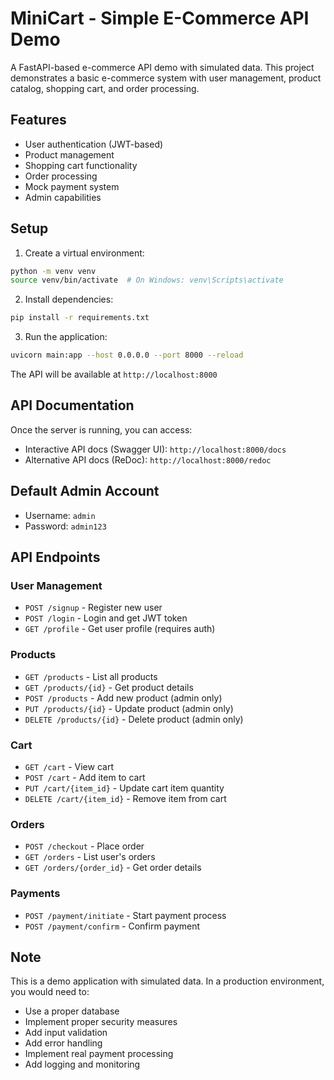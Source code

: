 # MiniCart - Simple E-Commerce API Demo

A FastAPI-based e-commerce API demo with simulated data. This project demonstrates a basic e-commerce system with user management, product catalog, shopping cart, and order processing.

## Features

- User authentication (JWT-based)
- Product management
- Shopping cart functionality
- Order processing
- Mock payment system
- Admin capabilities

## Setup

1. Create a virtual environment:
```bash
python -m venv venv
source venv/bin/activate  # On Windows: venv\Scripts\activate
```

2. Install dependencies:
```bash
pip install -r requirements.txt
```

3. Run the application:
```bash
uvicorn main:app --host 0.0.0.0 --port 8000 --reload
```

The API will be available at `http://localhost:8000`

## API Documentation

Once the server is running, you can access:
- Interactive API docs (Swagger UI): `http://localhost:8000/docs`
- Alternative API docs (ReDoc): `http://localhost:8000/redoc`

## Default Admin Account

- Username: `admin`
- Password: `admin123`

## API Endpoints

### User Management
- `POST /signup` - Register new user
- `POST /login` - Login and get JWT token
- `GET /profile` - Get user profile (requires auth)

### Products
- `GET /products` - List all products
- `GET /products/{id}` - Get product details
- `POST /products` - Add new product (admin only)
- `PUT /products/{id}` - Update product (admin only)
- `DELETE /products/{id}` - Delete product (admin only)

### Cart
- `GET /cart` - View cart
- `POST /cart` - Add item to cart
- `PUT /cart/{item_id}` - Update cart item quantity
- `DELETE /cart/{item_id}` - Remove item from cart

### Orders
- `POST /checkout` - Place order
- `GET /orders` - List user's orders
- `GET /orders/{order_id}` - Get order details

### Payments
- `POST /payment/initiate` - Start payment process
- `POST /payment/confirm` - Confirm payment

## Note

This is a demo application with simulated data. In a production environment, you would need to:
- Use a proper database
- Implement proper security measures
- Add input validation
- Add error handling
- Implement real payment processing
- Add logging and monitoring 